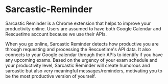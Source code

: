 # Sarcastic-Reminder

Sarcastic Reminder is a Chrome extension that helps to improve your productivity online. Users are assumed to have both Google Calendar and Rescuetime account because we use their APIs.

When you go online, Sarcastic Reminder detects how productive you are through requesting and processing the Rescuetime's API data. It also connects to your Google calendar through their APIs to identify if you have any upcoming exams. Based on the urgency of your exam schedule and your productivity level, Sarcastic Reminder will create humorous and sarcastic but also very meaningful messages/reminders, motivating you to be the most productive version of yourself. 
